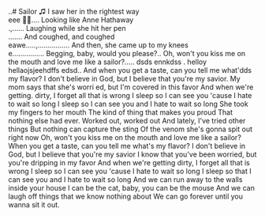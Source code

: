 ..# Sailor
♫ 
I saw her in the rightest way <br>  eee
🎵🎶....
Looking like Anne Hathaway <br>.,......
Laughing while she hit her pen <br>.......
And coughed, and coughed <br>eawe.....,................
And then, she came up to my knees <br>e................
Begging, baby, would you please?..
Oh, won't you kiss me on the mouth and love me like a sailor?.....
dsds ennkdss
.
helloy
hellaojsjeehdffs
edsd..
 And when you get a taste, can you tell me what'dds my flavor?
I don't believe in God, but I believe that you're my savior.
My mom says that she's worri ed, but I'm covered in this favor
And when we're getting. dirty, I forget all that is wrong
I sleep so I can see you 'cause I hate to wait so long
I sleep so I can see you and I hate to wait so long
She took my fingers to her mouth
The kind of thing that makes you proud
That nothing else had ever.
Worked out, worked out
And lately, I've tried other things
But nothing can capture the sting
Of the venom she's gonna spit out right now
Oh, won't you kiss me on the mouth and love me like a sailor?
When you get a taste, can you tell me what's my flavor?
I don't believe in God, but I believe that you're my savior
I know that you've been worried, but you're dripping in my favor
And when we're getting dirty, I forget all that is wrong
I sleep so I can see you 'cause I hate to wait so long
I sleep so that I can see you and I hate to wait so long
And we can run away to the walls inside your house
I can be the cat, baby, you can be the mouse
And we can laugh off things that we know nothing about
We can go forever until you wanna sit it out.
<!--
geeznsns

